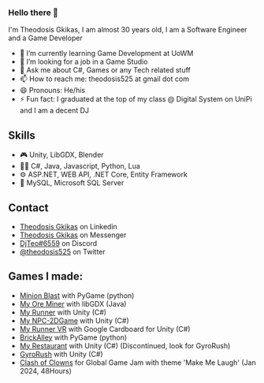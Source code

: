 ### Hello there 👋
I'm Theodosis Gkikas, I am almost 30 years old, I am a Software Engineer and a Game Developer


- 🌱 I’m currently learning Game Development at UoWM
- 🔭 I’m looking for a job in a Game Studio
- 💬 Ask me about C#, Games or any Tech related stuff
- 📫 How to reach me: theodosis525 at gmail dot com
- 😄 Pronouns: He/his
- ⚡ Fun fact: I graduated at the top of my class @ Digital System on UniPi and I am a decent DJ

## Skills
- 🎮 Unity, LibGDX, Blender
- 👨‍💻 C#, Java, Javascript, Python, Lua
- ⚙️ ASP.NET, WEB API, .NET Core, Entity Framework
- 💽 MySQL, Microsoft SQL Server

## Contact
- [Theodosis Gkikas](https://www.linkedin.com/in/theodosis-gkikas-85b151161/) on Linkedin
- [Theodosis Gkikas](https://m.me/theodosis.ghikas) on Messenger
- [DjTeo#6559](https://discordapp.com/users/268792651610849290) on Discord
- [@theodosis525](https://twitter.com/theodosis525) on Twitter


## Games I made:
- [Minion Blast](https://github.com/DjTeo/Minions-Blast) with PyGame (python)
- [My Ore Miner](https://play.google.com/store/apps/details?id=ptixiaki.tghikas.myoreminer) with libGDX (Java)
- [My Runner](https://github.com/DjTeo/MyRunner) with Unity (C#)
- [My NPC-2DGame](https://github.com/DjTeo/MyNPC-2DGame) with Unity (C#)
- [My Runner VR](https://youtu.be/OwZTo13pFoY) with Google Cardboard for Unity (C#)
- [BrickAlley](https://github.com/DjTeo/BrickAlley) with PyGame (python)
- [My Restaurant](https://youtu.be/PIyXKygx0nk) with Unity (C#) (Discontinued, look for GyroRush)
- [GyroRush](https://youtu.be/FnJd9VvHt3A) with Unity (C#)
- [Clash of Clowns](https://globalgamejam.org/games/2024/clash-clowns-6) for Global Game Jam with theme 'Make Me Laugh' (Jan 2024, 48Hours)
